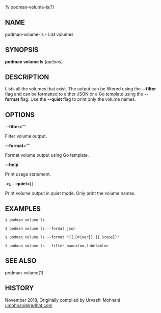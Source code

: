 % podman-volume-ls(1)

## NAME
podman\-volume\-ls - List volumes

## SYNOPSIS
**podman volume ls** [*options*]

## DESCRIPTION

Lists all the volumes that exist. The output can be filtered using the **--filter**
flag and can be formatted to either JSON or a Go template using the **--format**
flag. Use the **--quiet** flag to print only the volume names.

## OPTIONS

**--filter**=""

Filter volume output.

**--format**=""

Format volume output using Go template.

**--help**

Print usage statement.

**-q**, **--quiet**=[]

Print volume output in quiet mode. Only print the volume names.

## EXAMPLES

```
$ podman volume ls

$ podman volume ls --format json

$ podman volume ls --format "{{.Driver}} {{.Scope}}"

$ podman volume ls --filter name=foo,label=blue
```

## SEE ALSO
podman-volume(1)

## HISTORY
November 2018, Originally compiled by Urvashi Mohnani <umohnani@redhat.com>
